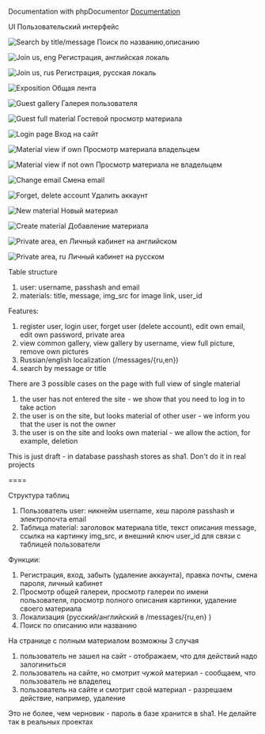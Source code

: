 Documentation with phpDocumentor [Documentation](https://yii2gallery.artnazarov.ru/)

UI Пользовательский интерфейс

![Search by title/message Поиск по названию,описанию](https://www.dropbox.com/s/dr1gpoayf2xp4zl/search_by_title_or_message.png?raw=1 "")

![Join us, eng Регистрация, английская локаль](https://www.dropbox.com/s/o51w79ctwek25q0/user_join_us_en.png?raw=1 "")

![Join us, rus Регистрация, русская локаль](https://www.dropbox.com/s/o51w79ctwek25q0/user_join_us_en.png?raw=1 "")

![Exposition Общая лента](https://www.dropbox.com/s/qogsqy49jw1szvb/material_exposition.png?raw=1 "")

![Guest gallery Галерея пользователя](https://www.dropbox.com/s/in8iimtl4afe5ya/material_gallery_guest.png?raw=1 "")

![Guest full material Гостевой просмотр материала](https://www.dropbox.com/s/25exomprbygyqae/material_guest_view.png?raw=1 "")

![Login page Вход на сайт](https://www.dropbox.com/s/bfg0b3gbsw1jrqc/material_login_page.png?raw=1 "")

![Material view if own Просмотр материала владельцем](https://www.dropbox.com/s/qdqmleansrwzhwi/material_view_if_own.png?raw=1 "")

![Material view if not own Просмотр материала не владельцем](https://www.dropbox.com/s/7mcrju1k3t6em9f/material_user_not_owned.png?raw=1 "")

![Change email Смена email](https://www.dropbox.com/s/ficy3dl286w0ggo/user_change_email.png?raw=1 "")

![Forget, delete account Удалить аккаунт](https://www.dropbox.com/s/sn3peba0ileqju9/user_forget_account.png?raw=1 "")

![New material Новый материал](https://www.dropbox.com/s/njylolgp9907qf9/user_newmaterial_en.png?raw=1 "")

![Create material Добавление материала](https://www.dropbox.com/s/nm8fecy53kwap4d/user_post_to_site.png?raw=1 "")

![Private area, en Личный кабинет на английском](https://www.dropbox.com/s/vxu7s1ch7rlidkx/user_private_area_en.png?raw=1 "")

![Private area, ru Личный кабинет на русском](https://www.dropbox.com/s/macyvthhgpgjkea/user_private_area_ru.png?raw=1 "")

Table structure 

1. user: username, passhash and email
2. materials: title, message, img_src for image link, user_id

Features:

1. register user, login user, forget user (delete account), edit own email, edit own password, private area
2. view common gallery, view gallery by username, view full picture, remove own pictures
3. Russian/english localization (/messages/{ru,en})
4. search by message or title

There are 3 possible cases on the page with full view of single material
1. the user has not entered the site - we show that you need to log in to take action
2. the user is on the site, but looks material of other user - we inform you that the user is not the owner
3. the user is on the site and looks own material - we allow the action, for example, deletion

This is just draft - in database passhash stores as sha1. Don't do it in real projects


====

Структура таблиц

1. Пользователь user: никнейм username, хеш пароля passhash и электропочта email
2. Таблица material: заголовок материала title, текст описания message, ссылка на картинку img_src,
и внешний ключ user_id для связи с таблицей пользователи

Функции:

1. Регистрация, вход, забыть (удаление аккаунта), правка почты, смена пароля, личный кабинет
2. Просмотр общей галереи, просмотр галереи по имени пользователя, просмотр полного описания картинки, удаление
своего материала
3. Локализация (русский/английский в /messages/{ru,en} )
4. Поиск по описанию или названию

На странице с полным материалом возможны 3 случая
1. пользователь не зашел на сайт - отображаем, что для действий надо залогиниться
2. пользователь на сайте, но смотрит чужой материал - сообщаем, что пользователь не владелец
3. пользователь на сайте и смотрит свой материал - разрешаем действие, например, удаление

Это не более, чем черновик - пароль в базе хранится в sha1. Не делайте так в реальных проектах
